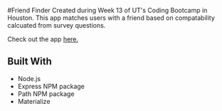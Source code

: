 #Friend Finder
Created during Week 13 of UT's Coding Bootcamp in Houston. This app matches users with a friend based on compatability calcuated from survey questions.

Check out the app [here.](https://agile-wave-41099.herokuapp.com/)

## Built With
* Node.js
* Express NPM package
* Path NPM package
* Materialize
